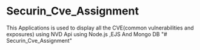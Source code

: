 
# Securin_Cve_Assignment
This Applications is used to display all the CVE(common vulnerabilities and exposures) using NVD Api using Node.js ,EJS And Mongo DB 
"# Securin_Cve_Assignment" 
